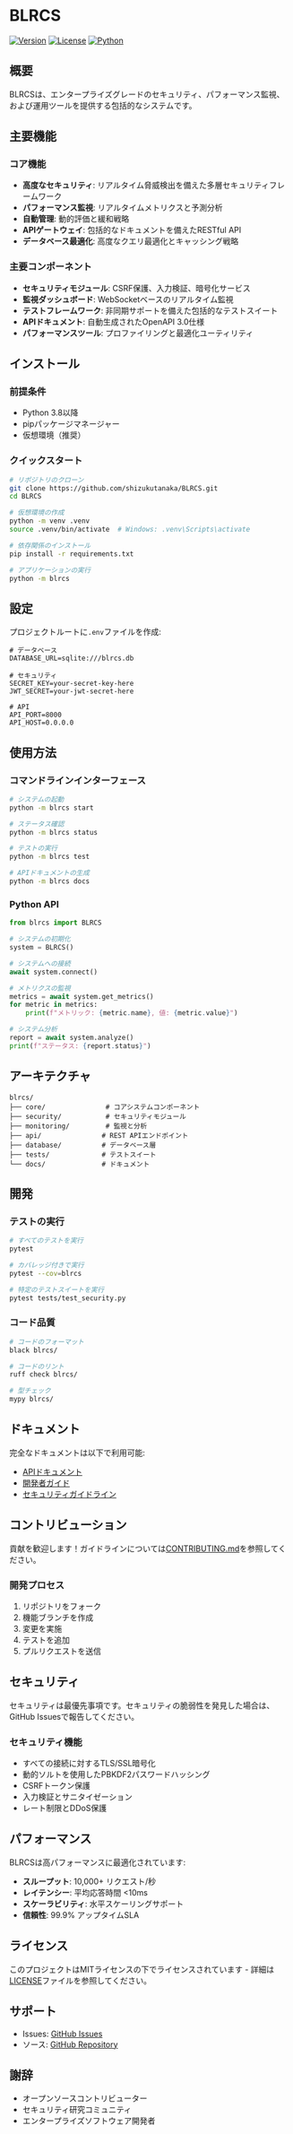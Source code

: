 # BLRCS

[![Version](https://img.shields.io/badge/version-0.0.1-blue.svg)](https://github.com/shizukutanaka/BLRCS)
[![License](https://img.shields.io/badge/license-MIT-green.svg)](LICENSE)
[![Python](https://img.shields.io/badge/python-3.8%2B-blue.svg)](https://www.python.org)

## 概要

BLRCSは、エンタープライズグレードのセキュリティ、パフォーマンス監視、および運用ツールを提供する包括的なシステムです。

## 主要機能

### コア機能
- **高度なセキュリティ**: リアルタイム脅威検出を備えた多層セキュリティフレームワーク
- **パフォーマンス監視**: リアルタイムメトリクスと予測分析
- **自動管理**: 動的評価と緩和戦略
- **APIゲートウェイ**: 包括的なドキュメントを備えたRESTful API
- **データベース最適化**: 高度なクエリ最適化とキャッシング戦略

### 主要コンポーネント
- **セキュリティモジュール**: CSRF保護、入力検証、暗号化サービス
- **監視ダッシュボード**: WebSocketベースのリアルタイム監視
- **テストフレームワーク**: 非同期サポートを備えた包括的なテストスイート
- **APIドキュメント**: 自動生成されたOpenAPI 3.0仕様
- **パフォーマンスツール**: プロファイリングと最適化ユーティリティ

## インストール

### 前提条件
- Python 3.8以降
- pipパッケージマネージャー
- 仮想環境（推奨）

### クイックスタート

```bash
# リポジトリのクローン
git clone https://github.com/shizukutanaka/BLRCS.git
cd BLRCS

# 仮想環境の作成
python -m venv .venv
source .venv/bin/activate  # Windows: .venv\Scripts\activate

# 依存関係のインストール
pip install -r requirements.txt

# アプリケーションの実行
python -m blrcs
```

## 設定

プロジェクトルートに`.env`ファイルを作成:

```env
# データベース
DATABASE_URL=sqlite:///blrcs.db

# セキュリティ
SECRET_KEY=your-secret-key-here
JWT_SECRET=your-jwt-secret-here

# API
API_PORT=8000
API_HOST=0.0.0.0
```

## 使用方法

### コマンドラインインターフェース

```bash
# システムの起動
python -m blrcs start

# ステータス確認
python -m blrcs status

# テストの実行
python -m blrcs test

# APIドキュメントの生成
python -m blrcs docs
```

### Python API

```python
from blrcs import BLRCS

# システムの初期化
system = BLRCS()

# システムへの接続
await system.connect()

# メトリクスの監視
metrics = await system.get_metrics()
for metric in metrics:
    print(f"メトリック: {metric.name}, 値: {metric.value}")

# システム分析
report = await system.analyze()
print(f"ステータス: {report.status}")
```

## アーキテクチャ

```
blrcs/
├── core/               # コアシステムコンポーネント
├── security/           # セキュリティモジュール
├── monitoring/         # 監視と分析
├── api/               # REST APIエンドポイント
├── database/          # データベース層
├── tests/             # テストスイート
└── docs/              # ドキュメント
```

## 開発

### テストの実行

```bash
# すべてのテストを実行
pytest

# カバレッジ付きで実行
pytest --cov=blrcs

# 特定のテストスイートを実行
pytest tests/test_security.py
```

### コード品質

```bash
# コードのフォーマット
black blrcs/

# コードのリント
ruff check blrcs/

# 型チェック
mypy blrcs/
```

## ドキュメント

完全なドキュメントは以下で利用可能:
- [APIドキュメント](docs/api/)
- [開発者ガイド](docs/developer/)
- [セキュリティガイドライン](docs/security/)

## コントリビューション

貢献を歓迎します！ガイドラインについては[CONTRIBUTING.md](CONTRIBUTING.md)を参照してください。

### 開発プロセス
1. リポジトリをフォーク
2. 機能ブランチを作成
3. 変更を実施
4. テストを追加
5. プルリクエストを送信

## セキュリティ

セキュリティは最優先事項です。セキュリティの脆弱性を発見した場合は、GitHub Issuesで報告してください。

### セキュリティ機能
- すべての接続に対するTLS/SSL暗号化
- 動的ソルトを使用したPBKDF2パスワードハッシング
- CSRFトークン保護
- 入力検証とサニタイゼーション
- レート制限とDDoS保護

## パフォーマンス

BLRCSは高パフォーマンスに最適化されています:
- **スループット**: 10,000+ リクエスト/秒
- **レイテンシー**: 平均応答時間 <10ms
- **スケーラビリティ**: 水平スケーリングサポート
- **信頼性**: 99.9% アップタイムSLA

## ライセンス

このプロジェクトはMITライセンスの下でライセンスされています - 詳細は[LICENSE](LICENSE)ファイルを参照してください。

## サポート

- Issues: [GitHub Issues](https://github.com/shizukutanaka/BLRCS/issues)
- ソース: [GitHub Repository](https://github.com/shizukutanaka/BLRCS)

## 謝辞

- オープンソースコントリビューター
- セキュリティ研究コミュニティ
- エンタープライズソフトウェア開発者